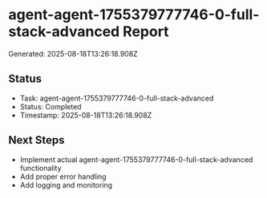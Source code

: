 # agent-agent-1755379777746-0-full-stack-advanced Report

Generated: 2025-08-18T13:26:18.908Z

## Status
- Task: agent-agent-1755379777746-0-full-stack-advanced
- Status: Completed
- Timestamp: 2025-08-18T13:26:18.908Z

## Next Steps
- Implement actual agent-agent-1755379777746-0-full-stack-advanced functionality
- Add proper error handling
- Add logging and monitoring
